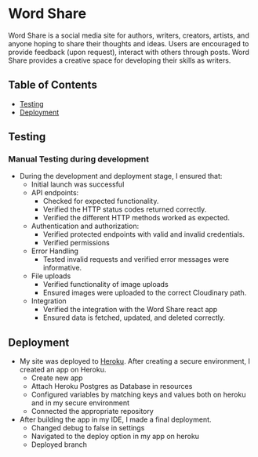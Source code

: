 # Word Share

Word Share is a social media site for authors, writers, creators, artists, and anyone hoping to share their thoughts and ideas. Users are encouraged to provide feedback (upon request), interact with others through posts. Word Share provides a creative space for developing their skills as writers.

## Table of Contents

-   [Testing](#testing)
-   [Deployment](#deployment)

## Testing
### Manual Testing during development

- During the development and deployment stage, I ensured that:
    - Initial launch was successful
    - API endpoints:
        - Checked for expected functionality.
        - Verified the HTTP status codes returned correctly.
        - Verified the different HTTP methods worked as expected.
    - Authentication and authorization:
        - Verified protected endpoints with valid and invalid credentials.
        - Verified permissions
    - Error Handling
        - Tested invalid requests and verified error messages were informative.
    - File uploads
        - Verified functionality of image uploads
        - Ensured images were uploaded to the correct Cloudinary path.
    - Integration
        - Verified the integration with the Word Share react app
        - Ensured data is fetched, updated, and deleted correctly.

## Deployment
* My site was deployed to [Heroku](https://ws-api.herokuapp.com/). After creating a secure environment, I created an app on Heroku.
    * Create new app
    * Attach Heroku Postgres as Database in resources
    * Configured variables by matching keys and values both on heroku and in my secure environment
    * Connected the appropriate repository
* After building the app in my IDE, I made a final deployment.
    * Changed debug to false in settings
    * Navigated to the deploy option in my app on heroku
    * Deployed branch